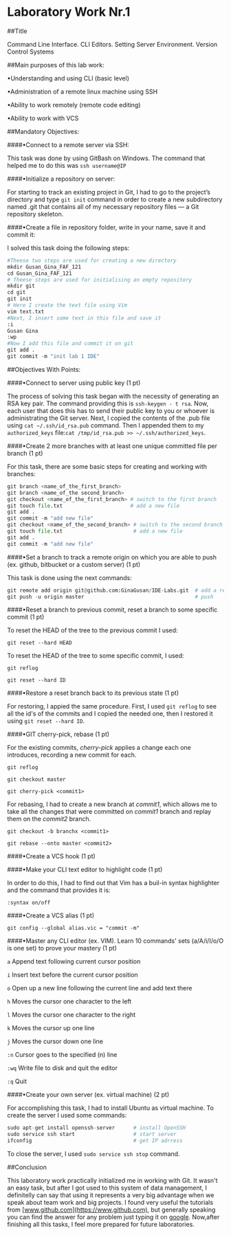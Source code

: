 Laboratory Work Nr.1
====================
##Title

Command Line Interface. CLI Editors. Setting Server Environment. Version Control Systems

##Main purposes of this lab work:

•Understanding and using CLI (basic level)

•Administration of a remote linux machine using SSH

•Ability to work remotely (remote code editing)

•Ability to work with VCS

##Mandatory Objectives:

####•Connect to a remote server via SSH:

This task was done by using GitBash on Windows. The command that helped me to do this was `ssh username@IP` 

####•Initialize a repository on server:

For starting to track an existing project in Git, I had to go to the project’s directory and type `git init` command in order to create a new subdirectory named .git that contains all of my necessary repository files — a Git repository skeleton.

####•Create a file in repository folder, write in your name, save it and commit it:

I solved this task doing the following steps:

```python
#Theese two steps are used for creating a new directory
mkdir Gusan_Gina_FAF_121
cd Gusan_Gina_FAF_121
# Theese steps are used for initialising an empty repository
mkdir git
cd git
git init
# Here I create the text file using Vim
vim text.txt 
#Next, I insert some text in this file and save it
:i
Gusan Gina
:wp
#Now I add this file and commit it on git
git add .
git commit -m "init lab 1 IDE"
```

##Objectives With Points:

####•Connect to server using public key (1 pt)

The process of solving this task began with the necessity of generating an RSA key pair. The command providing this is `ssh-keygen - t rsa`. Now, each user that does this has to send their public key to you or whoever is administrating the Git server. Next, I copied the contents of the .pub file using `cat ~/.ssh/id_rsa.pub` command. Then I appended them to my `authorized_keys` file:`cat /tmp/id_rsa.pub >> ~/.ssh/authorized_keys`.

####•Create 2 more branches with at least one unique committed file per branch (1 pt)

For this task, there are some basic steps for creating  and working with branches:

```python
git branch <name_of_the_first_branch>
git branch <name_of_the second_branch>
git checkout <name_of_the_first_branch> # switch to the first branch
git touch file.txt                      # add a new file
git add .
git commit -m "add new file"
git checkout <name_of_the_second_branch> # switch to the second branch
git touch file.txt                       # add a new file
git add .
git commit -m "add new file"
```

####•Set a branch to track a remote origin on which you are able to push (ex. github, bitbucket or a custom server) (1 pt)

This task is done using the next commands:

``` python
git remote add origin git@github.com:GinaGusan/IDE-Labs.git  # add a remote origin
git push -u origin master                                    # push
```

####•Reset a branch to previous commit, reset a branch to some specific commit (1 pt)

To reset the HEAD of the tree to the previous commit I used:

`git reset --hard HEAD`    

To reset the HEAD of the tree to some specific commit, I used:

`git reflog`

`git reset --hard ID`

####•Restore a reset branch back to its previous state (1 pt)

For restoring, I appied the same procedure. First, I used `git reflog` to see all the id's of the commits and I copied the needed one, then I restored it using `git reset --hard ID`.

####•GIT cherry-pick, rebase (1 pt)

For the existing commits, *cherry-pick* applies a change each one introduces, recording a new commit for each.

`git reflog`

`git checkout master`

`git cherry-pick <commit1>`

For rebasing, I had to create a new branch at *commit1*, which allows me to take all the changes that were committed on *commit1* branch and replay them on the *commit2* branch.

`git checkout -b branchx <commit1>`

`git rebase --onto master <commit2>`

####•Create a VCS hook (1 pt)


####•Make your CLI text editor to highlight code (1 pt)

In order to do this, I had to find out that Vim has a buil-in syntax highlighter and the command that provides it is:

`:syntax on/off`

####•Create a VCS alias (1 pt)

`git config --global alias.vic = "commit -m"`

####•Master any CLI editor (ex. VIM). Learn 10 commands' sets (a/A/i/I/o/O is one set) to prove your mastery (1 pt)

`a` Append text following current cursor position

`i` Insert text before the current cursor position

`o` Open up a new line following the current line and add text there

`h` Moves the cursor one character to the left

`l` Moves the cursor one character to the right

`k` Moves the cursor up one line

`j` Moves the cursor down one line

`:n` Cursor goes to the specified (n) line

`:wq` Write file to disk and quit the editor

`:q` Quit 

####•Create your own server (ex. virtual machine) (2 pt)

For accomplishing this task, I had to install Ubuntu as virtual machine. To create the server I used some commands:

```python
sudo apt-get install openssh-server      # install OpenSSH
sudo service ssh start                   # start server
ifconfig                                 # get IP adrress
```

To close the server, I used `sudo service ssh stop` command.

##Conclusion

This laboratory work practically initialized me in working with Git. It wasn't an easy task, but after I got used to this system of data management, I definitelly can say that using it represents a very big advantage when we speak about team work and big projects. I found very useful the tutorials from [www.github.com](https://www.github.com), but generally speaking you can find the answer for any problem just typing it on [google](https://www.google.com). Now,after finishing all this tasks, I feel more prepared for future laboratories.
